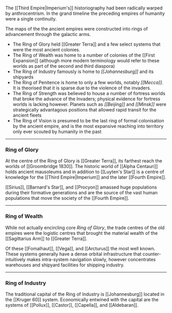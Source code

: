 The [[Third Empire|Imperium's]] historiography had been radically warped by anthrocentrism. In the grand timeline the preceding empires of humanity were a single continuity. 

The maps of the the ancient empires were constructed into rings of advancement through the galactic arms.  

- The Ring of Glory held [[Greater Terra]] and a few select systems that were the most ancient colonies. 
- The Ring of Wealth was home to a number of colonies of the [[First Expansion]] (although more modern terminology would refer to these worlds as part of the second and third diaspora)
- The Ring of Industry famously is home to *[[Johannesburg]]* and its shipyards  
- The Ring of Penitence is home to only a few worlds, notably *[[Mecca]]*. It is theorised that it is sparse due to the violence of the invaders.  
- The Ring of Strength was believed to house a number of fortress worlds that broke the advance of the Invaders; physical evidence for fortress worlds is lacking however. Planets such as *[[Beijing]]* and *[[Minsk]]* were strategically advantagous positions that allowed rapid transit for the ancient fleets  
- The Ring of Vision is presumed to be the last ring of formal colonisation by the ancient empire, and is the most expansive reaching into territory only ever scouted by humanity in the past  


***

### Ring of Glory 

At the centre of the Ring of Glory is [[Greater Terra]], its farthest reach the worlds of [[Groombridge 1830]]. The historic world of [[Alpha Centauri]] holds ancient mausoleums and in addition to [[Luyten's Star]] is a centre of knowledge for the [[Third Empire|Imperium]] and the later [[Fourth Empire]].  

[[Sirius]], [[Barnard's Star]], and [[Procyon]] amassed huge populations during their formative generations and are the source of the vast human populations that move the society of the [[Fourth Empire]].  

***

### Ring of Wealth

While not actually encircling core *Ring of Glory*, the trade centres of the old empires were the logistic centres that brought the material wealth of the [[Sagittarius Arm]] to [[Greater Terra]].  

Of these [[Fomalhaut]], [[Vega]], and [[Arcturus]] the most well known. These systems generally have a dense orbital infrastructure that counter-intuitively makes intra-system navigation slowly, however concentrates warehouses and shipyard facilities for shipping industry.   

***

### Ring of Industry  

The traditional capital of the Ring of Industry is [[Johannesburg]] located in the [[Kruger 60]] system. Economically entwined with the capital are the systems of [[Pollux]], [[Castor]], [[Capella]], and [[Aldebaran]]. 